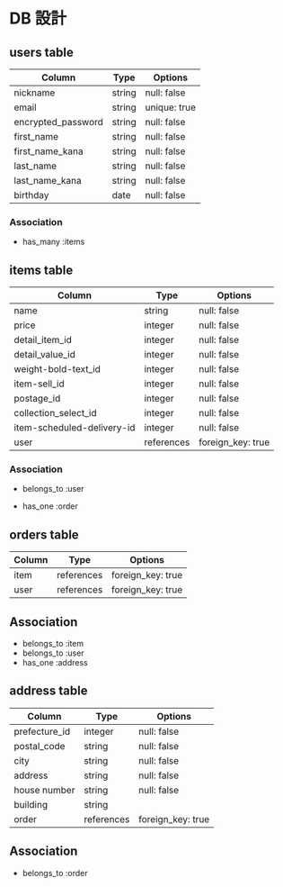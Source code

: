 # DB 設計

## users table

| Column               | Type   | Options      |
| ---------------------| ------ | -------------|
| nickname             | string | null: false  |
| email                | string | unique: true |
| encrypted_password   | string | null: false  |
| first_name           | string | null: false  |
| first_name_kana      | string | null: false  |
| last_name            | string | null: false  |
| last_name_kana       | string | null: false  |
| birthday             | date   | null: false  |

### Association

* has_many :items



## items table

| Column                         | Type       | Options           |
|--------------------------------|------------|-------------------|
| name                           | string     | null: false       |
| price                          | integer    | null: false       |
| detail_item_id                 | integer    | null: false       |
| detail_value_id                | integer    | null: false       |
| weight-bold-text_id            | integer    | null: false       |
| item-sell_id                   | integer    | null: false       |
| postage_id                     | integer    | null: false       |
| collection_select_id           | integer    | null: false       |
| item-scheduled-delivery-id     | integer    | null: false       |
| user                           | references | foreign_key: true |

### Association

- belongs_to :user 
* has_one :order



## orders table

| Column      | Type        | Options           |
|-------------|-------------|-------------------|
| item        | references  | foreign_key: true |
| user        | references  | foreign_key: true |

## Association

- belongs_to :item
- belongs_to :user
- has_one :address


## address table

| Column             | Type        | Options             |
|--------------------|-------------|---------------------|
| prefecture_id      | integer     | null: false         |
| postal_code        | string      | null: false         |
| city               | string      | null: false         |
| address            | string      | null: false         |
| house number       | string      | null: false         |
| building           | string      |                     |
| order              | references  | foreign_key: true   |

## Association

- belongs_to :order
